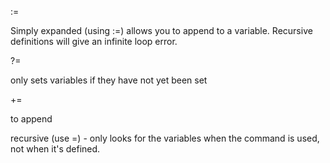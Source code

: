 :=

Simply expanded (using :=) allows you to append to a variable. Recursive
definitions will give an infinite loop error.

?=

only sets variables if they have not yet been set

+=

to append

recursive (use =) - only looks for the variables when the command is used, not
when it's defined.

